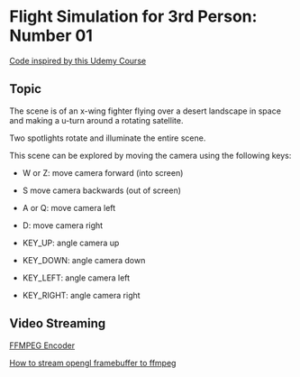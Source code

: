 # Flight Simulation for 3rd Person: Number 01

[Code inspired by this Udemy Course](https://www.udemy.com/course/graphics-with-modern-opengl/)

## Topic

The scene is of an x-wing fighter flying over a desert landscape in space and making a u-turn around a rotating satellite.

Two spotlights rotate and illuminate the entire scene.

This scene can be explored by moving the camera using the following keys:

* W or Z: move camera forward (into screen)
* S move camera backwards (out of screen)
* A or Q: move camera left
* D: move camera right

* KEY_UP: angle camera up
* KEY_DOWN: angle camera down
* KEY_LEFT: angle camera left
* KEY_RIGHT: angle camera right

## Video Streaming

[FFMPEG Encoder](https://www.gyan.dev/ffmpeg/builds/)

[How to stream opengl framebuffer to ffmpeg](http://blog.mmacklin.com/2013/06/11/real-time-video-capture-with-ffmpeg/)

